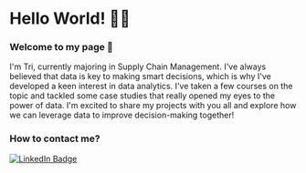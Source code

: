 # Hello World! 👋👋

### Welcome to my page 🤟
I'm Tri, currently majoring in Supply Chain Management. I've always believed that data is key to making smart decisions, which is why I've developed a keen interest in data analytics. I've taken a few courses on the topic and tackled some case studies that really opened my eyes to the power of data. I'm excited to share my projects with you all and explore how we can leverage data to improve decision-making together! 
<!-- I’d love to hear any recommendations you might have to help me sharpen my skills even further. Looking forward to connecting! -->

### How to contact me? 
<div id="badges">
  <a href="www.linkedin.com/in/chilamviec">
    <img src="https://img.shields.io/badge/LinkedIn-blue?style=for-the-badge&logo=linkedin&logoColor=white" alt="LinkedIn Badge"/>
  </a>
</div>


<!--
**chilearningcode/chilearningcode** is a ✨ _special_ ✨ repository because its `README.md` (this file) appears on your GitHub profile.

Here are some ideas to get you started:

- 🔭 I’m currently working on ...
- 🌱 I’m currently learning ...
- 👯 I’m looking to collaborate on ...
- 🤔 I’m looking for help with ...
- 💬 Ask me about ...
- 📫 How to reach me: ...
- 😄 Pronouns: ...
- ⚡ Fun fact: ...
-->
